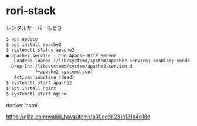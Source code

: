 # rori-stack

レンタルサーバーもどき

```sh
$ apt update
$ apt install apache2
$ systemctl status apache2
● apache2.service - The Apache HTTP Server
   Loaded: loaded (/lib/systemd/system/apache2.service; enabled; vendor preset: enabled)
  Drop-In: /lib/systemd/system/apache2.service.d
           └─apache2-systemd.conf
   Active: inactive (dead)
$ systemctl start apache2
$ apt install nginx
$ systemctl start nginx
```

docker install

https://qiita.com/wakki_haya/items/a00ecdc231e131b4d18d
